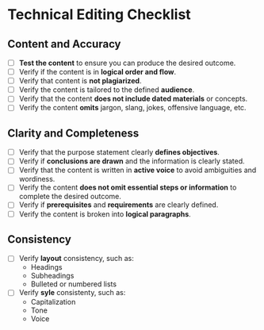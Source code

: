 # Technical Editing Checklist
## Content and Accuracy
 - [ ] **Test the content** to ensure you can produce the desired outcome.
 - [ ] Verify if the content is in **logical order and flow**.
 - [ ] Verify that content is **not plagiarized**.
 - [ ] Verify the content is tailored to the defined **audience**.
 - [ ] Verify that the content **does not include dated materials** or concepts.
 - [ ] Verify the content **omits** jargon, slang, jokes, offensive language, etc.

## Clarity and Completeness
 - [ ] Verify that the purpose statement clearly **defines objectives**.
 - [ ] Verify if **conclusions are drawn** and the information is clearly stated.
 - [ ]  Verify that the content is written in **active voice** to avoid ambiguities and wordiness.
 - [ ]  Verify the content **does not omit essential steps or information** to complete the desired outcome.
 - [ ]  Verify if **prerequisites** and **requirements** are clearly defined.
 - [ ] Verify the content is broken into **logical paragraphs**.

## Consistency

 - [ ] Verify **layout** consistency, such as:
	 - Headings
   	 - Subheadings
   	 - Bulleted or numbered lists
 - [ ] Verify **syle** consistenty, such as:
	 - Capitalization
	 - Tone
	 - Voice
